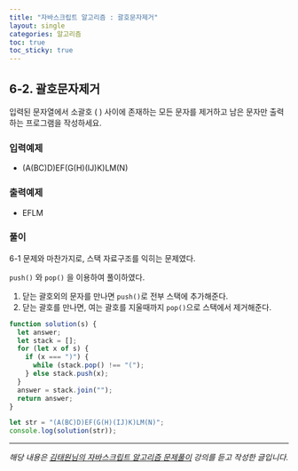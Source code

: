 ```yaml
---
title: "자바스크립트 알고리즘 : 괄호문자제거"
layout: single
categories: 알고리즘
toc: true
toc_sticky: true
---
```


## 6-2. 괄호문자제거

입력된 문자열에서 소괄호 ( ) 사이에 존재하는 모든 문자를 제거하고 남은 문자만 출력하는
프로그램을 작성하세요.

### 입력예제

- (A(BC)D)EF(G(H)(IJ)K)LM(N)

### 출력예제

- EFLM

### 풀이

6-1 문제와 마찬가지로, 스택 자료구조를 익히는 문제였다.

`push()` 와 `pop()` 을 이용하여 풀이하였다.

1. 닫는 괄호외의 문자를 만나면 `push()`로 전부 스택에 추가해준다.
2. 닫는 괄호를 만나면, 여는 괄호를 지울때까지 `pop()`으로 스택에서 제거해준다.

```jsx
function solution(s) {
  let answer;
  let stack = [];
  for (let x of s) {
    if (x === ")") {
      while (stack.pop() !== "(");
    } else stack.push(x);
  }
  answer = stack.join("");
  return answer;
}

let str = "(A(BC)D)EF(G(H)(IJ)K)LM(N)";
console.log(solution(str));
```

---

_해당 내용은 [김태원님의 자바스크립트 알고리즘 문제풀이](https://www.inflearn.com/course/%EC%9E%90%EB%B0%94%EC%8A%A4%ED%81%AC%EB%A6%BD%ED%8A%B8-%EC%95%8C%EA%B3%A0%EB%A6%AC%EC%A6%98-%EB%AC%B8%EC%A0%9C%ED%92%80%EC%9D%B4/dashboard) 강의를 듣고 작성한 글입니다._
